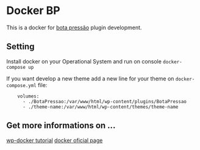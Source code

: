 # Docker BP

This is a docker for [bota pressão](https://github.com/redelivre/botapressao) plugin development.

## Setting

Install docker on your Operational System and run on console `docker-compose up`

If you want develop a new theme add a new line for your theme on `docker-compose.yml` file:

```
    volumes:
      - ./BotaPressao:/var/www/html/wp-content/plugins/BotaPressao
      - ./theme-name:/var/www/html/wp-content/themes/theme-name
```

## Get more informations on ...

[wp-docker tutorial](https://russt.me/2017/04/using-docker-for-wordpress-theme-plugin-development)
[docker oficial page](https://www.docker.com/products/container-runtime)